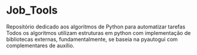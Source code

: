 # Job_Tools
Repositório dedicado aos algoritmos de Python para automatizar tarefas
Todos os algoritmos utilizam estruturas em python com implementação de bibliotecas externas, fundamentalmente, se baseia na pyautogui com complementares de auxílio.
